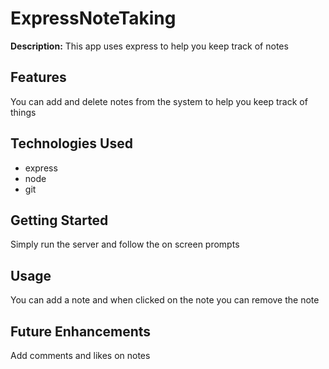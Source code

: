 # ExpressNoteTaking

**Description:**
This app uses express to help you keep track of notes

## Features
You can add and delete notes from the system to help you keep track of things

## Technologies Used
- express
- node
- git

## Getting Started
Simply run the server and follow the on screen prompts

## Usage
You can add a note and when clicked on the note you can remove the note

## Future Enhancements
Add comments and likes on notes
